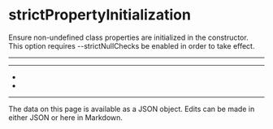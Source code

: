 <!-- Important! Do not modify comment blocks. They are necessary for the transformer to work properly -->

<!-- title -->
# strictPropertyInitialization

<!-- shortDescription -->
Ensure non-undefined class properties are initialized in the constructor. This option requires --strictNullChecks be enabled in order to take effect.

---

<!-- extendedDescription -->


---

<!-- references -->
- []()
- []()
---

<!-- footer -->
The data on this page is available as a JSON object. Edits can be made in either JSON or here in Markdown.
